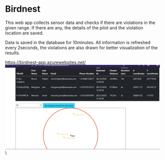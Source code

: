 # Birdnest
This web app collects sensor data and checks if there are violations in the given range. If there are any, the details of the pilot and the violation location are saved. 

Data is saved in the database for 10minutes. All information is refreshed every 2seconds, the violations are also drawn for better visualization of the results.

https://birdnest-app.azurewebsites.net/
![Example](Example.jpg?raw=true "Example")\
